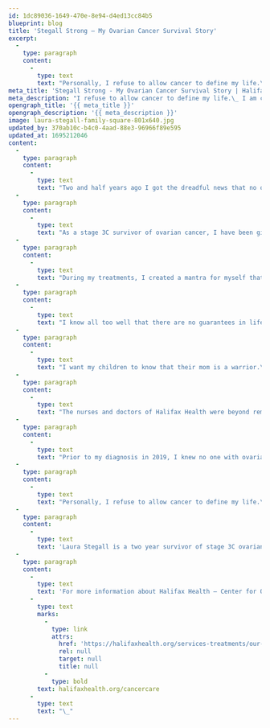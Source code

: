 ```yaml
---
id: 1dc89036-1649-470e-8e94-d4ed13cc84b5
blueprint: blog
title: 'Stegall Strong – My Ovarian Cancer Survival Story'
excerpt:
  -
    type: paragraph
    content:
      -
        type: text
        text: "Personally, I refuse to allow cancer to define my life.\_ I am committed to being a beacon of hope for women that are faced with the same challenging diagnosis. "
meta_title: 'Stegall Strong - My Ovarian Cancer Survival Story | Halifax Health'
meta_description: "I refuse to allow cancer to define my life.\_ I am committed to being a beacon of hope for women that are faced with the same challenging diagnosis."
opengraph_title: '{{ meta_title }}'
opengraph_description: '{{ meta_description }}'
image: laura-stegall-family-square-801x640.jpg
updated_by: 370ab10c-b4c0-4aad-88e3-96966f89e595
updated_at: 1695212046
content:
  -
    type: paragraph
    content:
      -
        type: text
        text: "Two and half years ago I got the dreadful news that no one is prepared for, you have cancer.\_ It seemed improbable that as a healthy, 39-year-old I would learn that the very large mass consuming my abdomen would result in an ovarian cancer diagnosis.\_ I was naïve to the vague symptoms that had been plaguing me for months leading up to my diagnosis, and even more oblivious to the dreadful prognosis that trailed my diagnosis.\_"
  -
    type: paragraph
    content:
      -
        type: text
        text: "As a stage 3C survivor of ovarian cancer, I have been given a 39% chance of surviving 5 years and a mere 20% chance of surviving 10.\_ I struggled tremendously with these statistics the first year in the wake of my diagnosis.\_ I had three young children that needed me and the daily worry consumed me.\_ What if I am not alive to raise my children?\_ In my earlier life I was a college athlete, a competitor, and I would carry that same competitive spirit into this daunting journey.\_ It would be necessary for me to attack this battle with the heart of a champion and a commitment to never giving up."
  -
    type: paragraph
    content:
      -
        type: text
        text: "During my treatments, I created a mantra for myself that carried me through the most physically, emotionally, and mentally challenging days of my life.\_ Strive. Thrive. Live. Repeat.\_ I have repeated these words countless times the past two years and I strive to live out these words in all that I do. My future is too indefinite, far too elusive for me to focus on.\_Rather my mission and commitment are to winning today!\_ \_\_"
  -
    type: paragraph
    content:
      -
        type: text
        text: "I know all too well that there are no guarantees in life.\_ I lost my sister at 24 years old in a motor vehicle accident and my father just 9 years later.\_ I learned early in life that life is fragile, short, and incredibly unpredictable.\_ My ovarian cancer diagnosis is a reminder of this fragility.\_ I may have 2 years, or I may outlive the dreadful prognosis that was given to me in 2019.\_ The only thing I am sure of is that I will make every single day that I am blessed with count."
  -
    type: paragraph
    content:
      -
        type: text
        text: "I want my children to know that their mom is a warrior.\_ They have been my chief motivation throughout my journey.\_ When I was beaten down, at my sickest, bald, and terribly weak my children were my strength, and my faith was my refuge.\_ Additionally, my husband has been my rock and the champion for our family these past couple years.\_ His support has been immeasurable.\_ Equally important was the wonderful support system of our family and friends.\_ I am forever grateful for the love and support of so many and am committed to paying it forward."
  -
    type: paragraph
    content:
      -
        type: text
        text: "The nurses and doctors of Halifax Health were beyond remarkable and are the true game changers in my story.\_ Dr. Kelly Molpus is masterful at his craft.\_ His infinite commitment to his patients is seen in the detailed way he approaches each patient and the care and attentiveness he has always provided is extraordinary.\_ Dr. Ruby Deveras’s brilliance is apparent in the tactical way she approached my case and every patient in her care.\_ Dr. Molpus and Dr. Deveras have always approached my case with optimism and hope and for that I am extremely grateful.\_ I am thankful to both of them for being a beacon of hope in a sea of uncertainty."
  -
    type: paragraph
    content:
      -
        type: text
        text: "Prior to my diagnosis in 2019, I knew no one with ovarian cancer.\_ However, in two and half short years since my diagnosis I have met and connected with countless amazing warriors in the trenches fighting the same battle for their life every day.\_ These women are the face of cancer and the true heroes of this dreadful disease, each making a difference and leading to the next great breakthrough that will hopefully alter the dreadful statistics that define ovarian cancer.\_"
  -
    type: paragraph
    content:
      -
        type: text
        text: "Personally, I refuse to allow cancer to define my life.\_ I am committed to being a beacon of hope for women that are faced with the same challenging diagnosis. Strive. Thrive. Live. Repeat. And together we can win today and the many days in front of us."
  -
    type: paragraph
    content:
      -
        type: text
        text: 'Laura Stegall is a two year survivor of stage 3C ovarian cancer, mother of Sara (11), Ashtyn (9) and Brady (7), and wife to Randy (14 years). Laura is the Athletic Director for DME Sports Academy.'
  -
    type: paragraph
    content:
      -
        type: text
        text: 'For more information about Halifax Health – Center for Oncology, please visit '
      -
        type: text
        marks:
          -
            type: link
            attrs:
              href: 'https://halifaxhealth.org/services-treatments/our-services/cancer-care/'
              rel: null
              target: null
              title: null
          -
            type: bold
        text: halifaxhealth.org/cancercare
      -
        type: text
        text: "\_"
---
```

